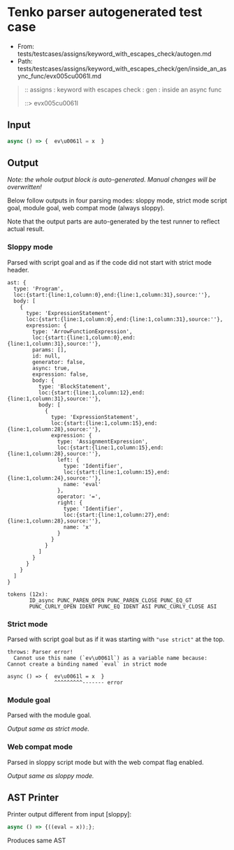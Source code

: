 # Tenko parser autogenerated test case

- From: tests/testcases/assigns/keyword_with_escapes_check/autogen.md
- Path: tests/testcases/assigns/keyword_with_escapes_check/gen/inside_an_async_func/evx005cu0061l.md

> :: assigns : keyword with escapes check : gen : inside an async func
>
> ::> evx005cu0061l

## Input


`````js
async () => {  ev\u0061l = x  }
`````

## Output

_Note: the whole output block is auto-generated. Manual changes will be overwritten!_

Below follow outputs in four parsing modes: sloppy mode, strict mode script goal, module goal, web compat mode (always sloppy).

Note that the output parts are auto-generated by the test runner to reflect actual result.

### Sloppy mode

Parsed with script goal and as if the code did not start with strict mode header.

`````
ast: {
  type: 'Program',
  loc:{start:{line:1,column:0},end:{line:1,column:31},source:''},
  body: [
    {
      type: 'ExpressionStatement',
      loc:{start:{line:1,column:0},end:{line:1,column:31},source:''},
      expression: {
        type: 'ArrowFunctionExpression',
        loc:{start:{line:1,column:0},end:{line:1,column:31},source:''},
        params: [],
        id: null,
        generator: false,
        async: true,
        expression: false,
        body: {
          type: 'BlockStatement',
          loc:{start:{line:1,column:12},end:{line:1,column:31},source:''},
          body: [
            {
              type: 'ExpressionStatement',
              loc:{start:{line:1,column:15},end:{line:1,column:28},source:''},
              expression: {
                type: 'AssignmentExpression',
                loc:{start:{line:1,column:15},end:{line:1,column:28},source:''},
                left: {
                  type: 'Identifier',
                  loc:{start:{line:1,column:15},end:{line:1,column:24},source:''},
                  name: 'eval'
                },
                operator: '=',
                right: {
                  type: 'Identifier',
                  loc:{start:{line:1,column:27},end:{line:1,column:28},source:''},
                  name: 'x'
                }
              }
            }
          ]
        }
      }
    }
  ]
}

tokens (12x):
       ID_async PUNC_PAREN_OPEN PUNC_PAREN_CLOSE PUNC_EQ_GT
       PUNC_CURLY_OPEN IDENT PUNC_EQ IDENT ASI PUNC_CURLY_CLOSE ASI
`````

### Strict mode

Parsed with script goal but as if it was starting with `"use strict"` at the top.

`````
throws: Parser error!
  Cannot use this name (`ev\u0061l`) as a variable name because: Cannot create a binding named `eval` in strict mode

async () => {  ev\u0061l = x  }
               ^^^^^^^^^------- error
`````


### Module goal

Parsed with the module goal.

_Output same as strict mode._

### Web compat mode

Parsed in sloppy script mode but with the web compat flag enabled.

_Output same as sloppy mode._

## AST Printer

Printer output different from input [sloppy]:

````js
async () => {((eval = x));};
````

Produces same AST
